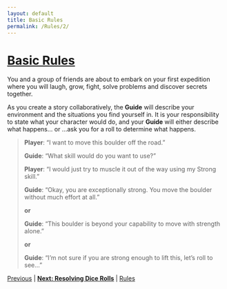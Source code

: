 ```yaml
---
layout: default
title: Basic Rules
permalink: /Rules/2/
---
```

# [Basic Rules](#basic-rules)

You and a group of friends are about to embark on your first expedition where you will laugh, grow, fight, solve problems and discover secrets together.

As you create a story collaboratively, the **Guide** will describe your environment and the situations you find yourself in. It is your responsibility to state what your character would do, and your **Guide** will either describe what happens...
	or
...ask you for a roll to determine what happens.

>**Player**: “I want to move this boulder off the road.”
>
>**Guide**: “What skill would do you want to use?”
>
>**Player**: “I would just try to muscle it out of the way using my Strong skill.”
>
>**Guide**: “Okay, you are exceptionally strong. You move the boulder without much effort at all.”
>
>**or**
>
>**Guide**: “This boulder is beyond your capability to move with strength alone.”
>
>**or**
>
>**Guide**: “I’m not sure if you are strong enough to lift this, let’s roll to see...”

[Previous]({{site.baseurl}}/Rules/1/#about-expeditions) | **[Next: Resolving Dice Rolls]({{site.baseurl}}/Rules/3/)** | [Rules]({{site.baseurl}}/Rules/Index/#rules)